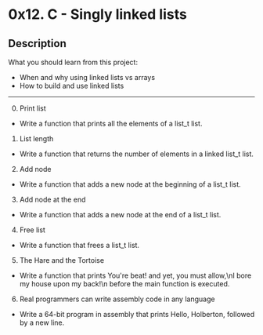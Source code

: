 # 0x12. C - Singly linked lists

## Description
What you should learn from this project:

* When and why using linked lists vs arrays
* How to build and use linked lists

---

0. Print list
* Write a function that prints all the elements of a list_t list.


1. List length
* Write a function that returns the number of elements in a linked list_t list.


2. Add node
* Write a function that adds a new node at the beginning of a list_t list.


3. Add node at the end
* Write a function that adds a new node at the end of a list_t list.


4. Free list
* Write a function that frees a list_t list.


5. The Hare and the Tortoise
* Write a function that prints You're beat! and yet, you must allow,\nI bore my house upon my back!\n before the main function is executed.


6. Real programmers can write assembly code in any language
* Write a 64-bit program in assembly that prints Hello, Holberton, followed by a new line.

